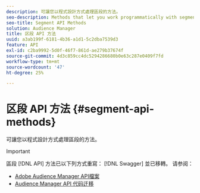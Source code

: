 ```yaml
---
description: 可讓您以程式設計方式處理區段的方法。
seo-description: Methods that let you work programmatically with segments.
seo-title: Segment API Methods
solution: Audience Manager
title: 区段 API 方法
uuid: a3ab199f-6181-4b36-a1d1-5c2dba7539d3
feature: API
exl-id: c2ba9992-5d0f-46f7-861d-ae279b37674f
source-git-commit: 4d3c859cc4dc5294286680b0e63c287e0409f7fd
workflow-type: tm+mt
source-wordcount: '47'
ht-degree: 25%

---
```


# 区段 API 方法 {#segment-api-methods}

可讓您以程式設計方式處理區段的方法。

>[!IMPORTANT]
>
>區段 [!DNL API] 方法已以下列方式重寫： [!DNL Swagger] 並已移轉。 请参阅：
>
>* [Adobe Audience Manager API檔案](https://bank.demdex.com/portal/swagger/index.html)
>* [Audience Manager API 代码迁移](../../api/api-swagger-migration.md)

